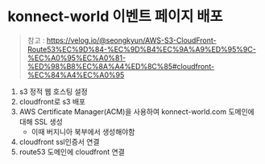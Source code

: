 # konnect-world 이벤트 페이지 배포

> 참고 : https://velog.io/@seongkyun/AWS-S3-CloudFront-Route53%EC%9D%84-%EC%9D%B4%EC%9A%A9%ED%95%9C-%EC%A0%95%EC%A0%81-%ED%98%B8%EC%8A%A4%ED%8C%85#cloudfront-%EC%84%A4%EC%A0%95

1. s3 정적 웹 호스팅 설정
2. cloudfront로 s3 배포
3. AWS Certificate Manager(ACM)을 사용하여 konnect-world.com 도메인에 대해 SSL 생성
    - 이때 버지니아 북부에서 생성해야함
4. cloudfront ssl인증서 연결
5. route53 도메인에 cloudfront 연결
